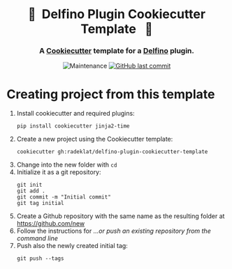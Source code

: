 <h1 align="center" style="border-bottom: none;"> 🔌&nbsp;&nbsp;Delfino Plugin Cookiecutter Template&nbsp;&nbsp; 🔌</h1>
<h3 align="center">A <a href="https://cookiecutter.readthedocs.io">Cookiecutter</a> template for a <a href="https://github.com/radeklat/delfino">Delfino</a> plugin.</h3>

<p align="center">
    <img alt="Maintenance" src="https://img.shields.io/maintenance/yes/2022">
    <a href="https://github.com/radeklat/delfino-plugin-cookiecutter-template/commits/main">
        <img alt="GitHub last commit" src="https://img.shields.io/github/last-commit/radeklat/delfino-plugin-cookiecutter-template">
    </a>
</p>

# Creating project from this template

1. Install cookiecutter and required plugins:
   ```shell
   pip install cookiecutter jinja2-time
   ```
2. Create a new project using the Cookiecutter template:
   ```shell
   cookiecutter gh:radeklat/delfino-plugin-cookiecutter-template
   ```
3. Change into the new folder with `cd`
4. Initialize it as a git repository:
   ```shell
   git init
   git add .
   git commit -m "Initial commit"
   git tag initial
   ```
5. Create a Github repository with the same name as the resulting folder at https://github.com/new
6. Follow the instructions for _…or push an existing repository from the command line_
7. Push also the newly created initial tag:
   ```shell
   git push --tags
   ```
